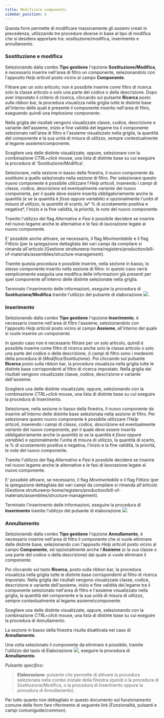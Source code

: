 ```yaml
---
title: Modificare componenti
sidebar_position: 6
---
```


Questa form permette di modificare massivamente gli assiemi creati in precedenza, utilizzando tre procedure diverse in base al tipo di modifica che si desidera apportare tra: sostituzione/modifica, inserimento e annullamento.

### Sostituzione e modifica

Selezionando dalla combo **Tipo gestione** l'opzione **Sostituzione/Modifica**, è necessario inserire nell'area di filtro un componente, selezionandolo con l'apposito *Help articoli* posto vicino al campo **Componente**.

Filtrare per un solo articolo; non è possibile inserire come filtro di ricerca solo la classe articolo o solo una parte del codice o della descrizione.
Dopo aver impostato il criterio di ricerca, cliccando sul pulsante **Ricerca** posto sulla ribbon bar, la procedura visualizza nella griglia tutte le distinte base all'interno delle quali è presente il componente inserito nell'area di filtro, eseguendo quindi una *Implosione componente*.

Nella griglia dei risultati vengono visualizzate classe, codice, descrizione e variante dell'assieme, inizio e fine validità del legame tra il componente selezionato nell'area di filtro e l'assieme visualizzato nella griglia, la quantità del componente e la sua unità di misura di utilizzo, sempre contestualmente al legame assieme/componente.

Scegliere una delle distinte visualizzate, oppure, selezionare con la combinazione *CTRL+click* mouse, una lista di distinte base su cui eseguire la procedura di 'Sostituzione/Modifica'.

Selezionare, nella sezione in basso della finestra, il nuovo componente da sostituire a quello selezionato nella sezione di filtro. 
Per selezionare questo nuovo componente è possibile utilizzare l'*Help articoli*, inserendo i campi di *classe, codice, descrizione* ed eventualmente *variante* del nuovo componente, per il quale deve essere inserita obbligatoriamente anche la quantità (e se la quantità è *fissa* oppure *variabile*) e opzionalmente l'*unita di misura di utilizzo*, la *quantità di scarto*, la* % di scostamento positiva e negativa*, l'inizio e la fine validità, la *priorità*, le *note* del nuovo componente.

Tramite l'utilizzo dei flag *Alternative* e *Fasi* è possibile decidere se inserire nel nuovo legame anche le alternative e le fasi di lavorazione legate al nuovo componente.

E' possibile anche attivare, se necessario, il flag *Movimentabile* e il flag *Fittizio* (per la spiegazione dettagliata dei vari campi da compilare si rimanda all'articolo [Gestione struttureerp-home/registers/production/bill-of-materials/assemblies/structure-management).

Tramite questa procedura è possibile inserire, nella sezione in basso, lo stesso componente inserito nella sezione di filtro: in questo caso verrà semplicemente eseguita una modifica delle informazioni già presenti per quel componente all'interno delle distinte selezionate nella griglia.

Terminato l'inserimento delle informazioni, eseguire la procedura di **Sostituzione/Modifica** tramite l'utilizzo del pulsante di elaborazione ![](/img/neutral/common/execute.png).

### Inserimento

Selezionando dalla combo **Tipo gestione** l'opzione **Inserimento**, è necessario inserire nell'area di filtro l'assieme, selezionandolo con l'apposito *Help articoli* posto vicino al campo **Assieme**, all'interno del quale si vuole inserire un componente.

In questo caso non è necessario filtrare per un solo articolo, quindi è possibile inserire come filtro di ricerca anche solo la classe articolo o solo una parte del codice o della descrizione, (i campi di filtro sono i medesimi della procedura di (*Modifica/Sostituzione*). Poi cliccando sul pulsante **Ricerca** posto sulla ribbon bar, la procedura visualizza nella griglia tutte le distinte base corrispondenti al filtro di ricerca impostato. Nella griglia dei risultati vengono visualizzate classe, codice, descrizione e variante dell'assieme.

Scegliere una delle distinte visualizzate, oppure, selezionando con la combinazione *CTRL+click* mouse, una lista di distinte base su cui eseguire la procedura di Inserimento.

Selezionare, nella sezione in basso della finestra, il nuovo componente da inserire all'interno delle distinte base selezionata nella sezione di filtro. Per selezionare questo nuovo componente è possibile utilizzare l'*Help articoli*, inserendo i campi di *classe, codice, descrizione* ed eventualmente *variante* del nuovo componente, per il quale deve essere inserita obbligatoriamente anche la *quantità* (e se la quantità è *fissa* oppure *variabile*) e opzionalmente l'unita di misura di utilizzo, la quantità di scarto, la % di scostamento positiva e negativa, l'inizio e la fine validità, la priorità, le note del nuovo componente.

Tramite l'utilizzo dei flag *Alternative* e *Fasi* è possibile decidere se inserire nel nuovo legame anche le alternative e le fasi di lavorazione legate al nuovo componente.

E' possibile attivare, se necessario, il flag *Movimentabile* e il flag *Fittizio* (per la spiegazione dettagliata dei vari campi da compilare si rimanda all'articolo [Gestione struttureerp-home/registers/production/bill-of-materials/assemblies/structure-management).

Terminato l'inserimento delle informazioni, eseguire la procedura di **Inserimento** tramite l'utilizzo del pulsante di elaborazione ![](/img/neutral/common/execute.png).

### Annullamento

Selezionando dalla combo **Tipo gestione** l'opzione **Annullamento**, è necessario inserire nell'area di filtro il componente che si vuole eliminare dalle distinte base, selezionando con l'apposito *Help articoli* posto vicino al campo **Componente**, ed opzionalmente anche l'**Assieme** (o la sua classe o una parte del codice o della descrizione) dal quale si vuole eliminare il componente.

Poi cliccando sul tasto **Ricerca**, posto sulla ribbon bar, la procedura visualizza nella griglia tutte le distinte base corrispondenti al filtro di ricerca impostato. Nella griglia dei risultati vengono visualizzate classe, codice, descrizione e variante dell'assieme, inizio e fine validità del legame tra il componente selezionato nell'area di filtro e l'assieme visualizzato nella griglia, la quantità del componente e la sua unità di misura di utilizzo, sempre contestualmente al legame assieme\componente.

Scegliere una delle distinte visualizzate, oppure, selezionando con la combinazione *CTRL+click* mouse, una lista di distinte base su cui eseguire la procedura di Annullamento.

La sezione in basso della finestra risulta disattivata nel caso di **Annullamento**.

Una volta selezionato il componente da eliminare è possibile, tramite l'utilizzo del tasto di Elaborazione ![](/img/neutral/common/execute.png), eseguire la procedura di **Annullamento**.

*Pulsante specifico*:

> **Elaborazione**: pulsante che permette di attivare la procedura selezionata nella combo iniziale della finestra (quindi o la procedura di Sostituzione/Modifica, o la procedura di Inserimento oppure la procedura di Annullamento).

Per tutto quanto non dettagliato in questo documento sul funzionamento comune delle form fare riferimento al seguente link [Funzionalità, pulsanti e campi comuniguide/common).